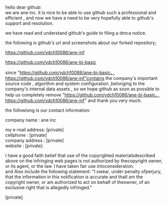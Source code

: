 hello dear github:  
we are ane inc. it is nice to be able to use github such a professional and efficient , and now we have a need to be very
hopefully able to github's support and resolution.

we have read and understand github's guide to filing a dmca notice.

the following is github's url and screenshots about our forked repository;

https://github.com/ydch10086/ane-inf

https://github.com/ydch10086/ane-bi-basic

since "https://github.com/ydch10086/ane-bi-basic、 https://github.com/ydch10086/ane-inf‘’contains the company's important source code , algorithm and system configuration ,belonging to the company's internal data assets , so we hope github as soon as possible to
help us completely remove "https://github.com/ydch10086/ane-bi-basic、 https://github.com/ydch10086/ane-inf" and thank you very much.

the followiong is our contact information:

company name : ane inc

my e-mail address: [private]  
cellphone : [private]  
company address : [private]  
website : [private]  

I have a good faith belief that use of the copyrighted materialsdescribed above on the infringing web pages is not authorized by thecopyright owner, or its agent, or the law. I have taken fair use intoconsideration.  
and Also include the following statement: "I swear, under penalty ofperjury, that the information in this notification is accurate and thatI am the copyright owner, or am authorized to act on behalf of theowner, of an exclusive right that is allegedly infringed."

[private]
